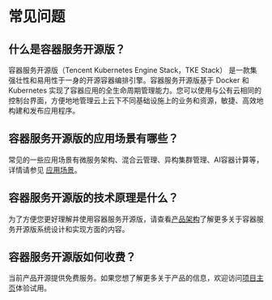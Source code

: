 # 常见问题



## 什么是容器服务开源版？

容器服务开源版（Tencent Kubernetes Engine Stack，TKE Stack） 是一款集强壮性和易用性于一身的开源容器编排引擎。容器服务开源版基于 Docker 和 Kubernetes 实现了容器应用的全生命周期管理能力。您可以使用与公有云相同的控制台界面，方便地地管理云上云下不同基础设施上的业务和资源，敏捷、高效地构建和发布应用程序。



## 容器服务开源版的应用场景有哪些？

常见的一些应用场景有微服务架构、混合云管理、异构集群管理、AI容器计算等，详情请参见 [应用场景]()。



## 容器服务开源版的技术原理是什么？

为了方便您更好理解并使用容器服务开源版，请查看[产品架构]()了解更多关于容器服务开源版系统设计和实现方面的内容。



## 容器服务开源版如何收费？

当前产品开源提供免费服务。如果您想了解更多关于产品的信息，欢迎访问[项目主页](https://github.com/tkestack)体验试用。



